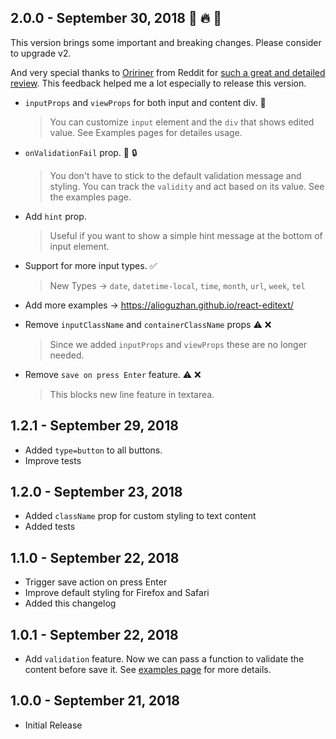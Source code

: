 ## 2.0.0 - September 30, 2018 :rocket: :fire: :pushpin:

This version brings some important and breaking changes. Please consider to upgrade v2.

And very special thanks to [Oririner](https://www.reddit.com/user/Oririner) from Reddit for [such a great and detailed review](https://www.reddit.com/r/reactjs/comments/9i1z7s/react_editext_inline_editable_text_component/e6gedgh/). This feedback helped me a lot especially to release this version.

- `inputProps` and `viewProps` for both input and content div. :tada:

  > You can customize `input` element and the `div` that shows edited value. See Examples pages for detailes usage.

- `onValidationFail` prop. :tada: :lock:

  > You don't have to stick to the default validation message and styling. You can track the `validity` and act based on its value. See the examples page.

- Add `hint` prop.

  > Useful if you want to show a simple hint message at the bottom of input element.

- Support for more input types. :white_check_mark:

  > New Types -> `date`, `datetime-local`, `time`, `month`, `url`, `week`, `tel`

- Add more examples -> https://alioguzhan.github.io/react-editext/
- Remove `inputClassName` and `containerClassName` props :warning: :x:

  > Since we added `inputProps` and `viewProps` these are no longer needed.

- Remove `save on press Enter` feature. :warning: :x:
  > This blocks new line feature in textarea.

## 1.2.1 - September 29, 2018

- Added `type=button` to all buttons.
- Improve tests

## 1.2.0 - September 23, 2018

- Added `className` prop for custom styling to text content
- Added tests

## 1.1.0 - September 22, 2018

- Trigger save action on press Enter
- Improve default styling for Firefox and Safari
- Added this changelog

## 1.0.1 - September 22, 2018

- Add `validation` feature. Now we can pass a function to validate the content before save it. See [examples page](https://alioguzhan.github.io/react-editext/) for more details.

## 1.0.0 - September 21, 2018

- Initial Release
